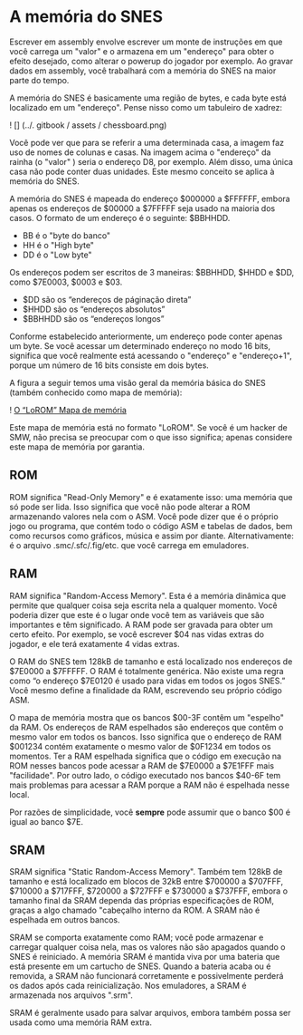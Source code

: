 # A memória do SNES

Escrever em assembly envolve escrever um monte de instruções em que você carrega um "valor" e o armazena em um "endereço" para obter o efeito desejado, como alterar o powerup do jogador por exemplo. Ao gravar dados em assembly, você trabalhará com a memória do SNES na maior parte do tempo.

A memória do SNES é basicamente uma região de bytes, e cada byte está localizado em um "endereço". Pense nisso como um tabuleiro de xadrez:

! [] (../. gitbook / assets / chessboard.png)

Você pode ver que para se referir a uma determinada casa, a imagem faz uso de nomes de colunas e casas. Na imagem acima o "endereço" da rainha \(o "valor" \) seria o endereço D8, por exemplo. Além disso, uma única casa não pode conter duas unidades. Este mesmo conceito se aplica à memória do SNES.

A memória do SNES é mapeada do endereço $000000 a $FFFFFF, embora apenas os endereços de $00000 a $7FFFFF seja usado na maioria dos casos. O formato de um endereço é o seguinte: $BBHHDD.

* BB é o "byte do banco"
* HH é o "High byte"
* DD é o "Low byte"

Os endereços podem ser escritos de 3 maneiras: $BBHHDD, $HHDD e $DD, como $7E0003, $0003 e $03.

* $DD são os “endereços de páginação direta”
* $HHDD são os “endereços absolutos”
* $BBHHDD são os “endereços longos”

Conforme estabelecido anteriormente, um endereço pode conter apenas um byte. Se você acessar um determinado endereço no modo 16 bits, significa que você realmente está acessando o "endereço" e "endereço+1", porque um número de 16 bits consiste em dois bytes.

A figura a seguir temos uma visão geral da memória básica do SNES \(também conhecido como mapa de memória\):

! [O &#x201C;LoROM&#x201D; Mapa de memória](../.gitbook/assets/memory.png)

Este mapa de memória está no formato "LoROM". Se você é um hacker de SMW, não precisa se preocupar com o que isso significa; apenas considere este mapa de memória por garantia.

## ROM

ROM significa "Read-Only Memory" e é exatamente isso: uma memória que só pode ser lida. Isso significa que você não pode alterar a ROM armazenando valores nela com o ASM. Você pode dizer que é o próprio jogo ou programa, que contém todo o código ASM e tabelas de dados, bem como recursos como gráficos, música e assim por diante. Alternativamente: é o arquivo .smc/.sfc/.fig/etc. que você carrega em emuladores.

## RAM

RAM significa "Random-Access Memory". Esta é a memória dinâmica que permite que qualquer coisa seja escrita nela a qualquer momento. Você poderia dizer que este é o lugar onde você tem as variáveis ​​que são importantes e têm significado. A RAM pode ser gravada para obter um certo efeito. Por exemplo, se você escrever $04 nas vidas extras do jogador, e ele terá exatamente 4 vidas extras.

O RAM do SNES tem 128kB de tamanho e está localizado nos endereços de $7E0000 a $7FFFFF. O RAM é totalmente genérica. Não existe uma regra como “o endereço $7E0120 é usado para vidas em todos os jogos SNES.” Você mesmo define a finalidade da RAM, escrevendo seu próprio código ASM.

O mapa de memória mostra que os bancos $00-3F contêm um "espelho" da RAM. Os endereços de RAM espelhados são endereços que contêm o mesmo valor em todos os bancos. Isso significa que o endereço de RAM $001234 contém exatamente o mesmo valor de $0F1234 em todos os momentos. Ter a RAM espelhada significa que o código em execução na ROM nesses bancos pode acessar a RAM de $7E0000 a $7E1FFF mais "facilidade". Por outro lado, o código executado nos bancos $40-6F tem mais problemas para acessar a RAM porque a RAM não é espelhada nesse local.

Por razões de simplicidade, você **sempre** pode assumir que o banco $00 é igual ao banco $7E.

## SRAM

SRAM significa "Static Random-Access Memory". Também tem 128kB de tamanho e está localizado em blocos de 32kB entre $700000 a $707FFF, $710000 a $717FFF, $720000 a $727FFF e $730000 a $737FFF, embora o tamanho final da SRAM dependa das próprias especificações de ROM, graças a algo chamado "cabeçalho interno da ROM. A SRAM não é espelhada em outros bancos.

SRAM se comporta exatamente como RAM; você pode armazenar e carregar qualquer coisa nela, mas os valores não são apagados quando o SNES é reiniciado. A memória SRAM é mantida viva por uma bateria que está presente em um cartucho de SNES. Quando a bateria acaba ou é removida, a SRAM não funcionará corretamente e possivelmente perderá os dados após cada reinicialização. Nos emuladores, a SRAM é armazenada nos arquivos ".srm".

SRAM é geralmente usado para salvar arquivos, embora também possa ser usada como uma memória RAM extra.
